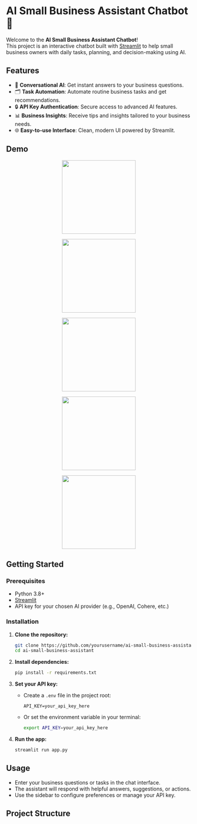 # AI Small Business Assistant Chatbot 🤖

Welcome to the **AI Small Business Assistant Chatbot**!  
This project is an interactive chatbot built with [Streamlit](https://streamlit.io/) to help small business owners with daily tasks, planning, and decision-making using AI.

## Features

- 💬 **Conversational AI**: Get instant answers to your business questions.
- 🗂️ **Task Automation**: Automate routine business tasks and get recommendations.
- 🔒 **API Key Authentication**: Secure access to advanced AI features.
- 📊 **Business Insights**: Receive tips and insights tailored to your business needs.
- 🌐 **Easy-to-use Interface**: Clean, modern UI powered by Streamlit.

## Demo
<p align="center"><img src="images/logo.png" width="200"/></p>
<p align="center"><img src="images/logo.png" width="200"/></p>
<p align="center"><img src="images/logo.png" width="200"/></p>
<p align="center"><img src="images/logo.png" width="200"/></p>
<p align="center"><img src="images/logo.png" width="200"/></p>


## Getting Started

### Prerequisites

- Python 3.8+
- [Streamlit](https://streamlit.io/)
- API key for your chosen AI provider (e.g., OpenAI, Cohere, etc.)

### Installation

1. **Clone the repository:**
    ```sh
    git clone https://github.com/yourusername/ai-small-business-assistant.git
    cd ai-small-business-assistant
    ```

2. **Install dependencies:**
    ```sh
    pip install -r requirements.txt
    ```

3. **Set your API key:**
    - Create a `.env` file in the project root:
        ```
        API_KEY=your_api_key_here
        ```
    - Or set the environment variable in your terminal:
        ```sh
        export API_KEY=your_api_key_here
        ```

4. **Run the app:**
    ```sh
    streamlit run app.py
    ```

## Usage

- Enter your business questions or tasks in the chat interface.
- The assistant will respond with helpful answers, suggestions, or actions.
- Use the sidebar to configure preferences or manage your API key.

## Project Structure
